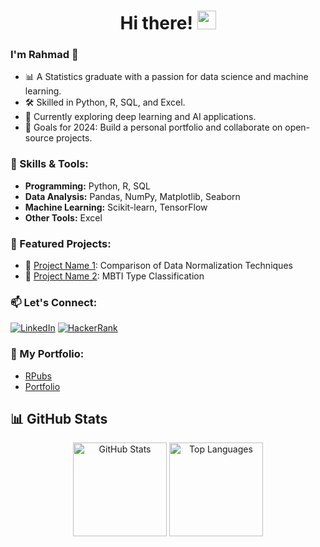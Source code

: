 <h1 align="center">Hi there! <img src="https://raw.githubusercontent.com/iampavangandhi/iampavangandhi/master/gifs/Hi.gif" width="30px">
</h1>

### I'm Rahmad 🚀
- 📊 A Statistics graduate with a passion for data science and machine learning.
- 🛠️ Skilled in Python, R, SQL, and Excel.
- 🌱 Currently exploring deep learning and AI applications.
- 🎯 Goals for 2024: Build a personal portfolio and collaborate on open-source projects.

### 🌟 Skills & Tools:
- **Programming:** Python, R, SQL
- **Data Analysis:** Pandas, NumPy, Matplotlib, Seaborn
- **Machine Learning:** Scikit-learn, TensorFlow
- **Other Tools:** Excel

### 📌 Featured Projects:
- 🔗 [Project Name 1](https://github.com/rmdlaska11/Comparation-of-Data-Normalization-Techniques): Comparison of Data Normalization Techniques
- 🔗 [Project Name 2](https://github.com/rmdlaska11/FirstStep-Model): MBTI Type Classification

### 📫 Let's Connect:
[![LinkedIn](https://img.shields.io/badge/LinkedIn-blue?logo=linkedin&style=flat)](https://linkedin.com/in/rmdlaska11)
[![HackerRank](https://img.shields.io/badge/-HackerRank-2EC866?logo=hackerrank&logoColor=white&style=flat)](https://www.hackerrank.com/ramadhanlaska11)

### 📂 My Portfolio:
- [RPubs](https://rpubs.com/rmdlaska11)
- [Portfolio](https://drive.google.com/file/d/11mRtUeAZZ-kp7GswZv3vGkBWx-2KGhmk/view?usp=sharing)


<h2 align="left">📊 GitHub Stats</h2>
<div align="center">
  <!-- GitHub Stats -->
  <img src="https://github-readme-stats.vercel.app/api?username=rmdlaska11&show_icons=true&include_all_commits=true&count_private=true&theme=light&hide_border=false" height="150" alt="GitHub Stats" />
  <!-- Top Languages -->
  <img src="https://github-readme-stats.vercel.app/api/top-langs?username=rmdlaska11&layout=compact&langs_count=10&theme=light&hide_border=false" height="150" alt="Top Languages" />
</div>
